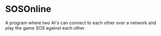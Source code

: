 # SOSOnline
A program where two AI's can connect to each other over a network and play the game SOS against each other
